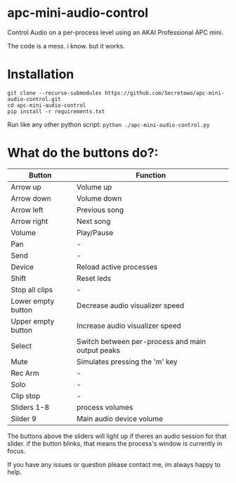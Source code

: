 # apc-mini-audio-control
Control Audio on a per-process level using an AKAI Professional APC mini.

The code is a mess. i know. but it works.

# Installation
```
git clone --recurse-submodules https://github.com/Secretowo/apc-mini-audio-control.git
cd apc-mini-audio-control
pip install -r requirements.txt
```
Run like any other python script:
`python ./apc-mini-audio-control.py`

# What do the buttons do?:
Button | Function
------ | --------
Arrow up | Volume up
Arrow down | Volume down
Arrow left | Previous song
Arrow right | Next song
Volume | Play/Pause
Pan | -
Send | -
Device | Reload active processes
Shift | Reset leds 
Stop all clips | -
Lower empty button | Decrease audio visualizer speed
Upper empty button | Increase audio visualizer speed
Select | Switch between per-process and main output peaks
Mute | Simulates pressing the 'm' key
Rec Arm | -
Solo | -
Clip stop | -
Sliders 1-8 | process volumes
Silder 9 | Main audio device volume

The buttons above the sliders will light up if theres an audio session for that slider. if the button blinks, that means the process's window is currently in focus.

If you have any issues or question please contact me, im always happy to help.
